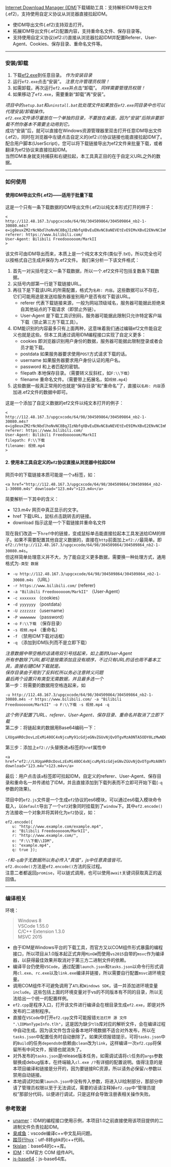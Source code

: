 [Internet Download Manager (IDM)](http://www.internetdownloadmanager.com/)下载辅助工具：支持解析IDM导出文件(.ef2)，支持使用自定义协议从浏览器直接拉起IDM。  
- 使IDM导出文件(.ef2)支持双击打开。
- 拓展IDM导出文件(.ef2)配置内容，支持重命名文件、保存目录等。
- 支持使用自定义协议(ef2://)直接从浏览器拉起IDM并配置Referer、User-Agent、Cookies、保存目录、重命名文件等。

---
### 安装/卸载
1. 下载[ef2.exe](https://github.com/MotooriKashin/ef2/releases/latest)到任意目录。 *作为安装目录*
2. 运行`ef2.exe`点击“安装”。 *注意允许管理员权限！*
3. 如需卸载，再次运行`ef2.exe`并点击“卸载”。 *同样需要管理员权限！*
4. 如果移动了`ef2.exe`，需要重新“卸载”再“安装”。

*项目中的`setup.bat`和`uninstall.bat`批处理文件如果放在`ef2.exe`同目录中也可以代理安装/卸载操作。*  
*`ef2.exe`文件请尽量放在一个单独的目录，不要放在桌面，因为“安装”后除非要卸载不然你基本不需要主动用到它。*  
成功“安装”后，就可以直接在Windows资源管理器里双击打开任意IDM导出文件(.ef2)，同时在浏览器中左键点击自定义的(ef2://)协议链接也能直接拉起IDM了。  
配合用户脚本(UserScript)，您可以将下载链接导出为ef2文件来批量下载，或者翻译为ef2协议来直接拉起IDM。  
当然IDM本身就支持捕获和右键拉起，本工具真正目的在于自定义URL之外的数据。

---
### 如何使用
#### 使用IDM导出文件(.ef2)——适用于批量下载  
这是一个只有一条下载数据的IDM导出文件(.ef2)以纯文本形式打开的样子：
```
<
http://112.48.167.3/upgcxcode/64/98/304509864/304509864_nb2-1-30080.m4s?e=ig8euxZM2rNcNbdlhoNvNC8BqJIzNbfqXBvEuENvNC8aNEVEtEvE9IMvXBvE2ENvNCImNEVEIj0Y2J_aug859IB_&uipk=5&nbs=1&deadline=1614744363&gen=playurlv2&os=bcache&oi=3086813462&trid=380d8edeb31f490da4218197dfa3324du&platform=android_i&upsig=7fa0207c16000f70b55a21fa6918e2b3&uparams=e,uipk,nbs,deadline,gen,os,oi,trid,platform&cdnid=6743&mid=49811844&orderid=0,3&logo=80000000
referer: https://www.bilibili.com/
User-Agent: Bilibili Freedoooooom/MarkII
>
```
该文件可由IDM导出而来，本质上是一个纯文本文件(类似于.txt)，所以完全也可以按格式自己生成并保存为.ef2文件。
我们来分析一下该文件格式：
   1. 首先一对尖括号定义一条下载数据，所以一个.ef2文件可包括复数条下载数据。  
   2. 尖括号内部第一行是下载链接URL。
   3. 再往下是下载该URL的所需配置，格式为`名称: 内容`。这些数据可以不存在，它们可能用途是发送给服务器鉴别用户是否有权下载该URL。
      - referer 代表下载链接来源，一般为网站顶级域名，服务器可能据此拒绝来自其他站点的下载请求（即禁止外链）。
      - User-Agent 是下载工具识别码，服务器可能据此限制只允许特定客户端下载（禁止第三方下载工具）。
   4. IDM能识别的内容最多只有上面两种，这意味着我们通过编辑ef2文件能自定义也就是这些。但本工具通过调用IDM编程接口实现了自定义更多：
      - cookies 即浏览器识别用户身份的数据，服务器可能据此限制登录或者会员才能下载。
      - postdata 如果服务器要求使用`POST`方式请求下载的话。
      - username 如果服务器要求用户身份认证的用户名。
      - password 和上者匹配的密钥。
      - filepath 本地保存目录。（需要转义反斜杠，如`F:\\下载`）
      - filename 重命名文件。（需要带上拓展名，如`视频.mp4`）
   5. 这些数据一般真正常用的也就是“保存目录”和“重命名”了，直接以`名称: 内容`添加进.ef2文件的数据中即可。

这是一个添加了自定义数据的ef2文件以纯文本打开的例子：
```
<
http://112.48.167.3/upgcxcode/64/98/304509864/304509864_nb2-1-30080.m4s?e=ig8euxZM2rNcNbdlhoNvNC8BqJIzNbfqXBvEuENvNC8aNEVEtEvE9IMvXBvE2ENvNCImNEVEIj0Y2J_aug859IB_&uipk=5&nbs=1&deadline=1614744363&gen=playurlv2&os=bcache&oi=3086813462&trid=380d8edeb31f490da4218197dfa3324du&platform=android_i&upsig=7fa0207c16000f70b55a21fa6918e2b3&uparams=e,uipk,nbs,deadline,gen,os,oi,trid,platform&cdnid=6743&mid=49811844&orderid=0,3&logo=80000000
referer: https://www.bilibili.com/
User-Agent: Bilibili Freedoooooom/MarkII
filepath: F:\\下载
filename: 视频.mp4
>
```

#### 2. 使用本工具自定义的`ef2`协议直接从浏览器中拉起IDM
网页中的下载链接本质可能是一个`a`标签，如：
```
<a href="http://112.48.167.3/upgcxcode/64/98/304509864/304509864_nb2-1-30080.m4s" download="123.m4v">123.m4v</a>
```
简要解析一下其中的含义：
   - 123.m4v 网页中真正显示的文字。
   - href 下载URL，鼠标点击跳转去的链接。
   - download 指示这是一个下载链接并重命名文件

现在我们改造一下`href`中的链接，变成鼠标单击能直接拉起本工具发送给IDM的样子。如果不需要配置其他自定义数据的，直接在`http`前面加上`ef2://`最简单。即`ef2://http://112.48.167.3/upgcxcode/64/98/304509864/304509864_nb2-1-30080.m4s`。  
但这样简单处理意义并不大，为了能自定义更多数据，需要换一种处理方式，通用格式为`-类型 数据`
   - `-u http://112.48.167.3/upgcxcode/64/98/304509864/304509864_nb2-1-30080.m4s` （URL）
   - `-r https://www.bilibili.com/` (referer)
   - `-a "Bilibili Freedoooooom/MarkII"` （User-Agent）
   - `-c xxxxxxx` （cookies）
   - `-d yyyyyyy` （postdata）
   - `-U zzzzzzz` （username）
   - `-P wwwwwww` （password）
   - `-o F:\\下载` （保存目录）
   - `-s 视频.mp4` （重命名）
   - `-f` （禁用IDM下载对话框）
   - `-q` （添加到IDM队列而不是立即下载）

*注意数据中带空格的话请用双引号括起来，如上面的User-Agent*  
*所有参数除了URL都可是按需添加且没有顺序，不过只有URL的话也用不着本工具，直接右键IDM下载就是。*  
*保存目录由于用到了反斜杠所以务必注意转义问题*  
*最后两个设置只有类型无需数据，并且最多选一个*  
第一步：将需要的数据用空格连起来，如
 ```
 -u http://112.48.167.3/upgcxcode/64/98/304509864/304509864_nb2-1-30080.m4s -r https://www.bilibili.com/ -a "Bilibili Freedoooooom/MarkII" -o F:\\下载 -s 视频.mp4 -q
 ```
*这个例子配置了URL、referer、User-Agent、保存目录、重命名并取消了立即下载*  
第二步：将链起来的数据用Base64编码一下：
 ```
LXUgaHR0cDovLzExMi40OC4xNjcuMy91cGdjeGNvZGUvNjQvOTgvMzA0NTA5ODY0LzMwNDUwOTg2NF9uYjItMS0zMDA4MC5tNHMgLXIgaHR0cHM6Ly93d3cuYmlsaWJpbGkuY29tLyAtYSAiQmlsaWJpbGkgRnJlZWRvb29vb29tL01hcmtJSSIgLW8gRjpcXOS4i+i9vSAtcyDop4bpopEubXA0
 ```
第三步：添加上`ef2://`头替换进`a`标签的`href`属性中
 ```
<a href="ef2://LXUgaHR0cDovLzExMi40OC4xNjcuMy91cGdjeGNvZGUvNjQvOTgvMzA0NTA5ODY0LzMwNDUwOTg2NF9uYjItMS0zMDA4MC5tNHMgLXIgaHR0cHM6Ly93d3cuYmlsaWJpbGkuY29tLyAtYSAiQmlsaWJpbGkgRnJlZWRvb29vb29tL01hcmtJSSIgLW8gRjpcXOS4i+i9vSAtcyDop4bpopEubXA0" download="123.m4v">123.m4v</a>
 ```
最后：用户点击该`a`标签即可拉起IDM，自定义的referer、User-Agent、保存目录和重命名一并传递给了IDM，并且直接添加到下载列表而不立即可开始下载(`-q`参数的效果)。    

项目中的`ef2.js`文件是一个生成`ef2`协议的es6模块，可以通过es6载入模块命令载入，以`default`导出了一个`ef2`对象同时挂载到了`window`下。其中`ef2.encode()`方法接收一个对象并将其转化为`ef2`协议，如：
```
ef2.encode({
   u: "http://www.example.com/example.mp4",
   a: "Bilibili Freedoooooom/MarkII",
   r: "http://www.example.com/",
   o: "F:\\下载\\IDM",
   s: "example.mp4",
   q: true });
```
*`-f`和`-q`由于无数据所以务必传入“真值”，js中任意真值皆可。*  
`ef2.dncode()`方法是`ef2.encode()`方法的反过程。  
注意二者都返回`promise`，可以链式调用，也可以使用`await`关键词获取真正的返回值。

---
### 编译相关
环境：
> Windows 8  
> VSCode 1.55.0  
> C/C++ Extension 1.3.0  
> MSVC 2015

- 由于IDM是Windows平台的下载工具，而官方又以COM组件形式暴露的编程接口，所以项目从1.0版本起正式弃用`MinGW`而使用`vs2015`自带的`msvc`作为编译器，以获得最佳效果并取消对于第三方二进制文件的依赖。  
- 编译平台仍使用`VSCode`，通过配置`launch.json`和`tasks.json`以命令行形式调用`cl.exe`、`rc.exe`以及`link.exe`编译并链接，所以需要自行配置`msvc`进环境变量。  
- 调用COM组件不可避免调用了`ATL`和`Windows SDK`，请一并添加进环境变量`include`。这些包括上面的环境变量对于vs的不同版本有不同的目录，所以无法给出一个统一的配置样例。  
- `ef2.cpp`是程序入口，打开该文件进行编译会在根目录生成`ef2.exe`，即是对外发布的二进制程序。  
- 直接在`VSCode`中打开`ef2.cpp`文件可能报错`无法打开 源 文件 ".\IDManTypeInfo.tlh"`，这是因为缺少`tlb`库对应的解析文件，会在编译过程中自动生成。因为该文件包含设备本地环境数据不适合对外发布，所以在`tasks.json`中配置任务时自动删除了。如果厌烦报错提示，可将`tasks.json`中的`Build`的任务`dependsOn`依赖由`clean`改为`link`，这样编译一次`ef2.cpp`将保留所有中间文件，报错也就消失了。  
- 对外发布的`tasks.json`是release版本任务，如需调试请将`cl`任务的`args`参数替换成debug版本，在终端输入`cl.exe /?`有详细的配置说明。值得注意的是本项目编译和链接是分开的，因为要链接RC资源，所以请务必保留`/c`参数以禁用自动链接。  
- 本地调试时如果`launch.json`中没有传入参数，将进入UI绘制部分，那部分申请了管理员权限以至于无法调试，需要的话请注释掉`ef2.cpp`中“管理员提权”那部分代码，以便进行调试，只是这样会导致注册表相关操作失败。

### 参考致谢
- [unamer](https://github.com/unamer/IDMHelper)：IDM的编程接口使用示例，本项目1.0之前直接使用该项目提供的二进制文件负责拉起IDM。
- [臭咸鱼](https://www.cnblogs.com/chouxianyu/p/11249810.html)：vscode编译c++中文乱码问题。
- [踏莎行hyx](https://blog.csdn.net/u012234115/article/details/83186386)：utf-8转gbk的c++代码。
- [tkislan](https://github.com/tkislan/base64)：base64的c++库。  
- [IDM](http://www.internetdownloadmanager.com/support/idm_api.html)：IDM官方 COM 组件API。
- [js-base64](https://github.com/dankogai/js-base64)：js-base64库。